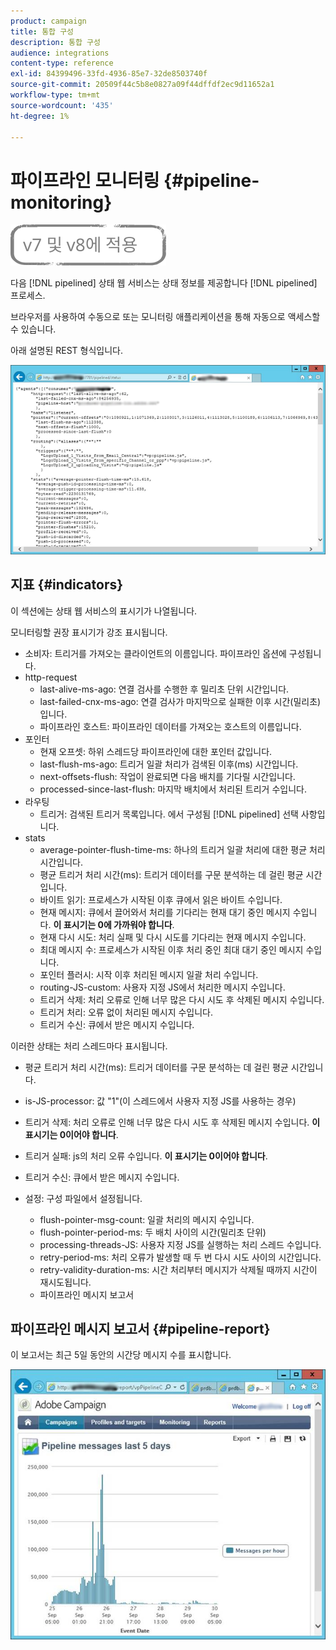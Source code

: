 ```yaml
---
product: campaign
title: 통합 구성
description: 통합 구성
audience: integrations
content-type: reference
exl-id: 84399496-33fd-4936-85e7-32de8503740f
source-git-commit: 20509f44c5b8e0827a09f44dffdf2ec9d11652a1
workflow-type: tm+mt
source-wordcount: '435'
ht-degree: 1%

---
```


# 파이프라인 모니터링 {#pipeline-monitoring}

![](../../assets/common.svg)

다음 [!DNL pipelined] 상태 웹 서비스는 상태 정보를 제공합니다 [!DNL pipelined] 프로세스.

브라우저를 사용하여 수동으로 또는 모니터링 애플리케이션을 통해 자동으로 액세스할 수 있습니다.

아래 설명된 REST 형식입니다.

![](assets/triggers_8.png)

## 지표 {#indicators}

이 섹션에는 상태 웹 서비스의 표시기가 나열됩니다.

모니터링할 권장 표시기가 강조 표시됩니다.

* 소비자: 트리거를 가져오는 클라이언트의 이름입니다. 파이프라인 옵션에 구성됩니다.
* http-request
   * last-alive-ms-ago: 연결 검사를 수행한 후 밀리초 단위 시간입니다.
   * last-failed-cnx-ms-ago: 연결 검사가 마지막으로 실패한 이후 시간(밀리초)입니다.
   * 파이프라인 호스트: 파이프라인 데이터를 가져오는 호스트의 이름입니다.
* 포인터
   * 현재 오프셋: 하위 스레드당 파이프라인에 대한 포인터 값입니다.
   * last-flush-ms-ago: 트리거 일괄 처리가 검색된 이후(ms) 시간입니다.
   * next-offsets-flush: 작업이 완료되면 다음 배치를 기다릴 시간입니다.
   * processed-since-last-flush: 마지막 배치에서 처리된 트리거 수입니다.
* 라우팅
   * 트리거: 검색된 트리거 목록입니다. 에서 구성됨 [!DNL pipelined] 선택 사항입니다.
* stats
   * average-pointer-flush-time-ms: 하나의 트리거 일괄 처리에 대한 평균 처리 시간입니다.
   * 평균 트리거 처리 시간(ms): 트리거 데이터를 구문 분석하는 데 걸린 평균 시간입니다.
   * 바이트 읽기: 프로세스가 시작된 이후 큐에서 읽은 바이트 수입니다.
   * 현재 메시지: 큐에서 끌어와서 처리를 기다리는 현재 대기 중인 메시지 수입니다. **이 표시기는 0에 가까워야 합니다**.
   * 현재 다시 시도: 처리 실패 및 다시 시도를 기다리는 현재 메시지 수입니다.
   * 최대 메시지 수: 프로세스가 시작된 이후 처리 중인 최대 대기 중인 메시지 수입니다.
   * 포인터 플러시: 시작 이후 처리된 메시지 일괄 처리 수입니다.
   * routing-JS-custom: 사용자 지정 JS에서 처리한 메시지 수입니다.
   * 트리거 삭제: 처리 오류로 인해 너무 많은 다시 시도 후 삭제된 메시지 수입니다.
   * 트리거 처리: 오류 없이 처리된 메시지 수입니다.
   * 트리거 수신: 큐에서 받은 메시지 수입니다.

이러한 상태는 처리 스레드마다 표시됩니다.

* 평균 트리거 처리 시간(ms): 트리거 데이터를 구문 분석하는 데 걸린 평균 시간입니다.
* is-JS-processor: 값 &quot;1&quot;(이 스레드에서 사용자 지정 JS를 사용하는 경우)
* 트리거 삭제: 처리 오류로 인해 너무 많은 다시 시도 후 삭제된 메시지 수입니다. **이 표시기는 0이어야 합니다**.
* 트리거 실패: js의 처리 오류 수입니다. **이 표시기는 0이어야 합니다**.
* 트리거 수신: 큐에서 받은 메시지 수입니다.

* 설정: 구성 파일에서 설정됩니다.
   * flush-pointer-msg-count: 일괄 처리의 메시지 수입니다.
   * flush-pointer-period-ms: 두 배치 사이의 시간(밀리초 단위)
   * processing-threads-JS: 사용자 지정 JS를 실행하는 처리 스레드 수입니다.
   * retry-period-ms: 처리 오류가 발생할 때 두 번 다시 시도 사이의 시간입니다.
   * retry-validity-duration-ms: 시간 처리부터 메시지가 삭제될 때까지 시간이 재시도됩니다.
   * 파이프라인 메시지 보고서

## 파이프라인 메시지 보고서 {#pipeline-report}

이 보고서는 최근 5일 동안의 시간당 메시지 수를 표시합니다.

![](assets/triggers_9.png)
